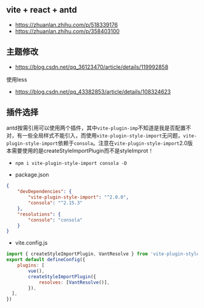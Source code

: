 ## vite + react + antd
- https://zhuanlan.zhihu.com/p/518339176
- https://zhuanlan.zhihu.com/p/358403100

## 主题修改
- https://blog.csdn.net/qq_36123470/article/details/119992858

使用less
- https://blog.csdn.net/qq_43382853/article/details/108324623

## 插件选择
antd按需引用可以使用两个插件，其中`vite-plugin-imp`不知道是我是否配置不对，有一些全局样式不能引入，而使用`vite-plugin-style-import`无问题，`vite-plugin-style-import`依赖于`consola`。注意在`vite-plugin-style-import`2.0版本需要使用的是createStyleImportPlugin而不是styleImprot！

- `npm i vite-plugin-style-import consola -D`

- package.json
```json
{
	"devDependencies": {
		"vite-plugin-style-import": "^2.0.0",
		"consola": "^2.15.3"
	},
	"resolutions": {
		"console": "consola"
	}
}
```

- vite.config.js
```js
import { createStyleImportPlugin, VantResolve } from 'vite-plugin-style-import';
export default defineConfig({
	plugins: [
		vue(),
		createStyleImportPlugin({
			resolves: [VantResolve()],
		}),
  ],
})
```



